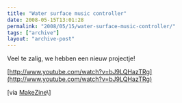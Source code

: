 ```yaml
---
title: "Water surface music controller"
date: 2008-05-15T13:01:28
permalink: "2008/05/15/water-surface-music-controller/"
tags: ["archive"]
layout: "archive-post"
---
```

Veel te zalig, we hebben een nieuw projectje!

[http://www.youtube.com/watch?v=bJ9LQHazTRg](http://www.youtube.com/watch?v=bJ9LQHazTRg)

\[via [MakeZine](http://blog.makezine.com/archive/2008/05/toriton_plus_water_surfac.html?CMP=OTC-0D6B48984890 "http://blog.makezine.com/archive/2008/05/toriton_plus_water_surfac.html?CMP=OTC-0D6B48984890")\]
